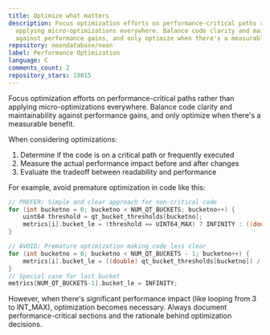 ```yaml
---
title: Optimize what matters
description: Focus optimization efforts on performance-critical paths rather than
  applying micro-optimizations everywhere. Balance code clarity and maintainability
  against performance gains, and only optimize when there's a measurable benefit.
repository: neondatabase/neon
label: Performance Optimization
language: C
comments_count: 2
repository_stars: 19015
---
```


Focus optimization efforts on performance-critical paths rather than applying micro-optimizations everywhere. Balance code clarity and maintainability against performance gains, and only optimize when there's a measurable benefit.

When considering optimizations:
1. Determine if the code is on a critical path or frequently executed
2. Measure the actual performance impact before and after changes
3. Evaluate the tradeoff between readability and performance

For example, avoid premature optimization in code like this:

```c
// PREFER: Simple and clear approach for non-critical code
for (int bucketno = 0; bucketno < NUM_QT_BUCKETS; bucketno++) {
    uint64 threshold = qt_bucket_thresholds[bucketno];
    metrics[i].bucket_le = (threshold == UINT64_MAX) ? INFINITY : ((double) threshold) / 1000000.0;
}

// AVOID: Premature optimization making code less clear
for (int bucketno = 0; bucketno < NUM_QT_BUCKETS - 1; bucketno++) {
    metrics[i].bucket_le = ((double) qt_bucket_thresholds[bucketno]) / 1000000.0;
}
// Special case for last bucket
metrics[NUM_QT_BUCKETS-1].bucket_le = INFINITY;
```

However, when there's significant performance impact (like looping from 3 to INT_MAX), optimization becomes necessary. Always document performance-critical sections and the rationale behind optimization decisions.